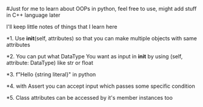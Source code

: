 #Just for me to learn about OOPs in python, feel free to use, might add stuff in C++ language later

I'll keep little notes of things that I learn here

*1. Use __init__(self, attributes) so that you can make multiple objects with same attributes

*2. You can put what DataType You want as input in __init__ by using (self, attribute: DataType) like str or float

*3. f"Hello {string literal}" in python

*4. with Assert you can accept input which passes some specific condition

*5. Class attributes can be accessed by it's member instances too
